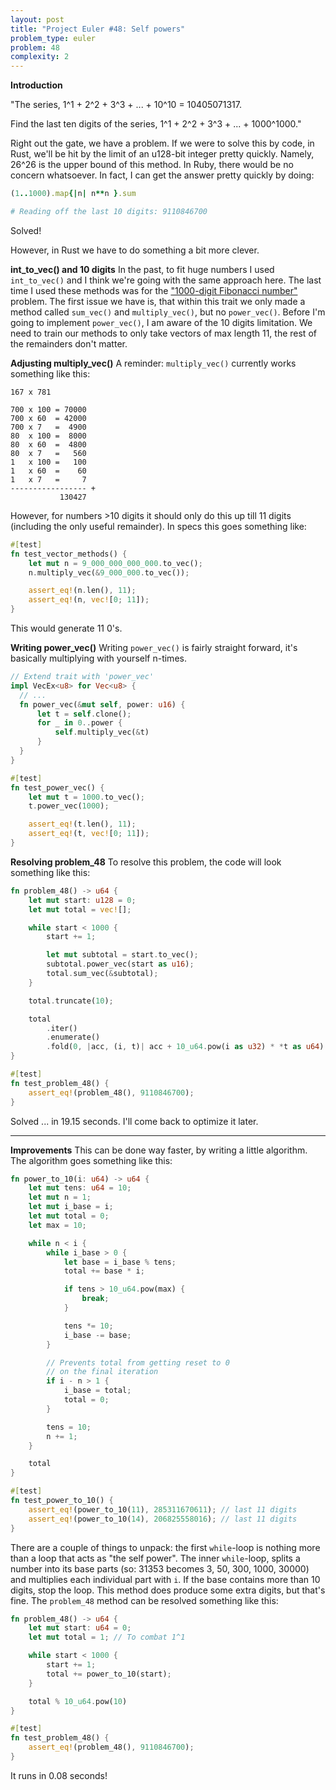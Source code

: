 ```yaml
---
layout: post
title: "Project Euler #48: Self powers"
problem_type: euler
problem: 48
complexity: 2
---
```


**Introduction**

"The series, 1^1 + 2^2 + 3^3 + ... + 10^10 = 10405071317.

Find the last ten digits of the series, 1^1 + 2^2 + 3^3 + ... + 1000^1000."

Right out the gate, we have a problem. If we were to solve this by code, in Rust, we'll be hit by the limit of an u128-bit integer pretty quickly. Namely, 26^26 is the upper bound of this method. In Ruby, there would be no concern whatsoever. In fact, I can get the answer pretty quickly by doing:

```ruby
(1..1000).map{|n| n**n }.sum

# Reading off the last 10 digits: 9110846700
```

Solved!

However, in Rust we have to do something a bit more clever.

**int_to_vec() and 10 digits**
In the past, to fit huge numbers I used `int_to_vec()` and I think we're going with the same approach here. The last time I used these methods was for the ["1000-digit Fibonacci number"](/2021/10/31/project-euler-25-1000-digit-fibonacci-number.html) problem. The first issue we have is, that within this trait we only made a method called `sum_vec()` and `multiply_vec()`, but no `power_vec()`. Before I'm going to implement `power_vec()`, I am aware of the 10 digits limitation. We need to train our methods to only take vectors of max length 11, the rest of the remainders don't matter.

**Adjusting multiply_vec()**
A reminder: `multiply_vec()` currently works something like this:

```
167 x 781

700 x 100 = 70000
700 x 60  = 42000
700 x 7   =  4900
80  x 100 =  8000
80  x 60  =  4800
80  x 7   =   560
1   x 100 =   100
1   x 60  =    60
1   x 7   =     7
----------------- +
           130427
```

However, for numbers >10 digits it should only do this up till 11 digits (including the only useful remainder). In specs this goes something like:

```rust
#[test]
fn test_vector_methods() {
    let mut n = 9_000_000_000_000.to_vec();
    n.multiply_vec(&9_000_000.to_vec());

    assert_eq!(n.len(), 11);
    assert_eq!(n, vec![0; 11]);
}
```

This would generate 11 0's.

**Writing power_vec()**
Writing `power_vec()` is fairly straight forward, it's basically multiplying with yourself n-times.

```rust
// Extend trait with 'power_vec'
impl VecEx<u8> for Vec<u8> {
  // ...
  fn power_vec(&mut self, power: u16) {
      let t = self.clone();
      for _ in 0..power {
          self.multiply_vec(&t)
      }
  }
}

#[test]
fn test_power_vec() {
    let mut t = 1000.to_vec();
    t.power_vec(1000);

    assert_eq!(t.len(), 11);
    assert_eq!(t, vec![0; 11]);
}
```

**Resolving problem_48**
To resolve this problem, the code will look something like this:

```rust
fn problem_48() -> u64 {
    let mut start: u128 = 0;
    let mut total = vec![];

    while start < 1000 {
        start += 1;

        let mut subtotal = start.to_vec();
        subtotal.power_vec(start as u16);
        total.sum_vec(&subtotal);
    }

    total.truncate(10);

    total
        .iter()
        .enumerate()
        .fold(0, |acc, (i, t)| acc + 10_u64.pow(i as u32) * *t as u64)
}

#[test]
fn test_problem_48() {
    assert_eq!(problem_48(), 9110846700);
}
```

Solved ... in 19.15 seconds. I'll come back to optimize it later.

---

**Improvements**
This can be done way faster, by writing a little algorithm. The algorithm goes something like this:

```rust
fn power_to_10(i: u64) -> u64 {
    let mut tens: u64 = 10;
    let mut n = 1;
    let mut i_base = i;
    let mut total = 0;
    let max = 10;

    while n < i {
        while i_base > 0 {
            let base = i_base % tens;
            total += base * i;

            if tens > 10_u64.pow(max) {
                break;
            }

            tens *= 10;
            i_base -= base;
        }

        // Prevents total from getting reset to 0
        // on the final iteration
        if i - n > 1 {
            i_base = total;
            total = 0;
        }

        tens = 10;
        n += 1;
    }

    total
}

#[test]
fn test_power_to_10() {
    assert_eq!(power_to_10(11), 285311670611); // last 11 digits
    assert_eq!(power_to_10(14), 206825558016); // last 11 digits
}
```

There are a couple of things to unpack: the first `while`-loop is nothing more than a loop that acts as "the self power". The inner `while`-loop, splits a number into its base parts (so: 31353 becomes 3, 50, 300, 1000, 30000) and multiplies each individual part with `i`. If the base contains more than 10 digits, stop the loop. This method does produce some extra digits, but that's fine. The `problem_48` method can be resolved something like this:

```rust
fn problem_48() -> u64 {
    let mut start: u64 = 0;
    let mut total = 1; // To combat 1^1

    while start < 1000 {
        start += 1;
        total += power_to_10(start);
    }

    total % 10_u64.pow(10)
}

#[test]
fn test_problem_48() {
    assert_eq!(problem_48(), 9110846700);
}
```

It runs in 0.08 seconds!
